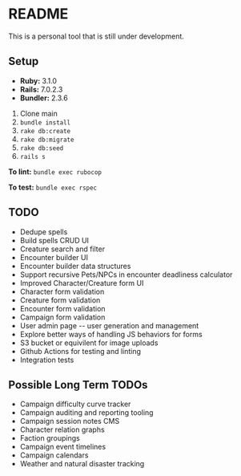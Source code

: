 # README

This is a personal tool that is still under development.

## Setup

- **Ruby:** 3.1.0
- **Rails:** 7.0.2.3
- **Bundler:** 2.3.6

1. Clone main
2. `bundle install`
3. `rake db:create`
4. `rake db:migrate`
5. `rake db:seed`
6. `rails s`

**To lint:** `bundle exec rubocop`

**To test:** `bundle exec rspec`

## TODO

- Dedupe spells
- Build spells CRUD UI
- Creature search and filter
- Encounter builder UI
- Encounter builder data structures
- Support recursive Pets/NPCs in encounter deadliness calculator
- Improved Character/Creature form UI
- Character form validation
- Creature form validation
- Encounter form validation
- Campaign form validation
- User admin page -- user generation and management
- Explore better ways of handling JS behaviors for forms
- S3 bucket or equivilent for image uploads
- Github Actions for testing and linting
- Integration tests

## Possible Long Term TODOs

- Campaign difficulty curve tracker
- Campaign auditing and reporting tooling
- Campaign session notes CMS
- Character relation graphs
- Faction groupings
- Campaign event timelines
- Campaign calendars
- Weather and natural disaster tracking
